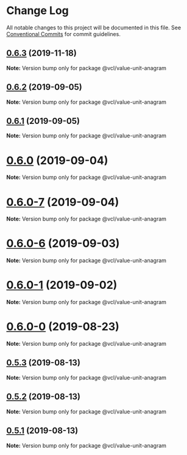 # Change Log

All notable changes to this project will be documented in this file.
See [Conventional Commits](https://conventionalcommits.org) for commit guidelines.

## [0.6.3](https://github.com/vcl/value-unit-anagram/compare/v0.6.2...v0.6.3) (2019-11-18)

**Note:** Version bump only for package @vcl/value-unit-anagram





## [0.6.2](https://github.com/vcl/value-unit-anagram/compare/v0.6.1...v0.6.2) (2019-09-05)

**Note:** Version bump only for package @vcl/value-unit-anagram





## [0.6.1](https://github.com/vcl/value-unit-anagram/compare/v0.6.0...v0.6.1) (2019-09-05)

**Note:** Version bump only for package @vcl/value-unit-anagram





# [0.6.0](https://github.com/vcl/value-unit-anagram/compare/v0.6.0-7...v0.6.0) (2019-09-04)

**Note:** Version bump only for package @vcl/value-unit-anagram





# [0.6.0-7](https://github.com/vcl/value-unit-anagram/compare/v0.6.0-5...v0.6.0-7) (2019-09-04)

**Note:** Version bump only for package @vcl/value-unit-anagram





# [0.6.0-6](https://github.com/vcl/value-unit-anagram/compare/v0.6.0-5...v0.6.0-6) (2019-09-03)

**Note:** Version bump only for package @vcl/value-unit-anagram





# [0.6.0-1](https://github.com/vcl/value-unit-anagram/compare/v0.6.0-0...v0.6.0-1) (2019-09-02)

**Note:** Version bump only for package @vcl/value-unit-anagram





# [0.6.0-0](https://github.com/vcl/value-unit-anagram/compare/v0.5.4...v0.6.0-0) (2019-08-23)

**Note:** Version bump only for package @vcl/value-unit-anagram





## [0.5.3](https://github.com/vcl/value-unit-anagram/compare/v0.5.1...v0.5.3) (2019-08-13)

**Note:** Version bump only for package @vcl/value-unit-anagram





## [0.5.2](https://github.com/vcl/value-unit-anagram/compare/v0.5.1...v0.5.2) (2019-08-13)

**Note:** Version bump only for package @vcl/value-unit-anagram





## [0.5.1](https://github.com/vcl/value-unit-anagram/compare/v0.5.0...v0.5.1) (2019-08-13)

**Note:** Version bump only for package @vcl/value-unit-anagram
